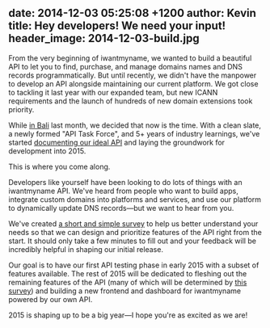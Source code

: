date: 2014-12-03 05:25:08 +1200
author: Kevin
title: Hey developers! We need your input!
header_image: 2014-12-03-build.jpg
----

<!-- excerpt -->

From the very beginning of iwantmyname, we wanted to build a beautiful API to let you to find, purchase, and manage domains names and DNS records programmatically. But until recently, we didn't have the manpower to develop an API alongside maintaining our current platform. We got close to tackling it last year with our expanded team, but new ICANN requirements and the launch of hundreds of new domain extensions took priority.

While [in Bali](https://iwantmyname.com/blog/2014/11/bali-trip.html) last month, we decided that now is the time. With a clean slate, a newly formed "API Task Force", and 5+ years of industry learnings, we've started [documenting our ideal API](http://dev.iwantmyname.com/docs/) and laying the groundwork for development into 2015.

This is where you come along.

<!-- /excerpt -->

Developers like yourself have been looking to do lots of things with an iwantmyname API. We've heard from people who want to build apps, integrate custom domains into platforms and services, and use our platform to dynamically update DNS records—but we want to hear from you.

We've created [a short and simple survey](https://docs.google.com/forms/d/1WzXl1WdMt8eRoH1Kprl5QtRXmX-L4Citp9dYXvzTHUs/viewform) to help us better understand your needs so that we can design and prioritize features of the API right from the start. It should only take a few minutes to fill out and your feedback will be incredibly helpful in shaping our initial release.

Our goal is to have our first API testing phase in early 2015 with a subset of features available. The rest of 2015 will be dedicated to fleshing out the remaining features of the API (many of which will be determined by [this survey](https://docs.google.com/forms/d/1WzXl1WdMt8eRoH1Kprl5QtRXmX-L4Citp9dYXvzTHUs/viewform)) and building a new frontend and dashboard for iwantmyname powered by our own API. 

2015 is shaping up to be a big year—I hope you're as excited as we are!
